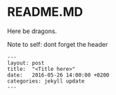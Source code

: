 # README.MD

Here be dragons. 

Note to self: dont forget the header 

    ---
    layout: post
    title:  "<Title here>"
    date:   2016-05-26 14:00:00 +0200
    categories: jekyll update
    ---


